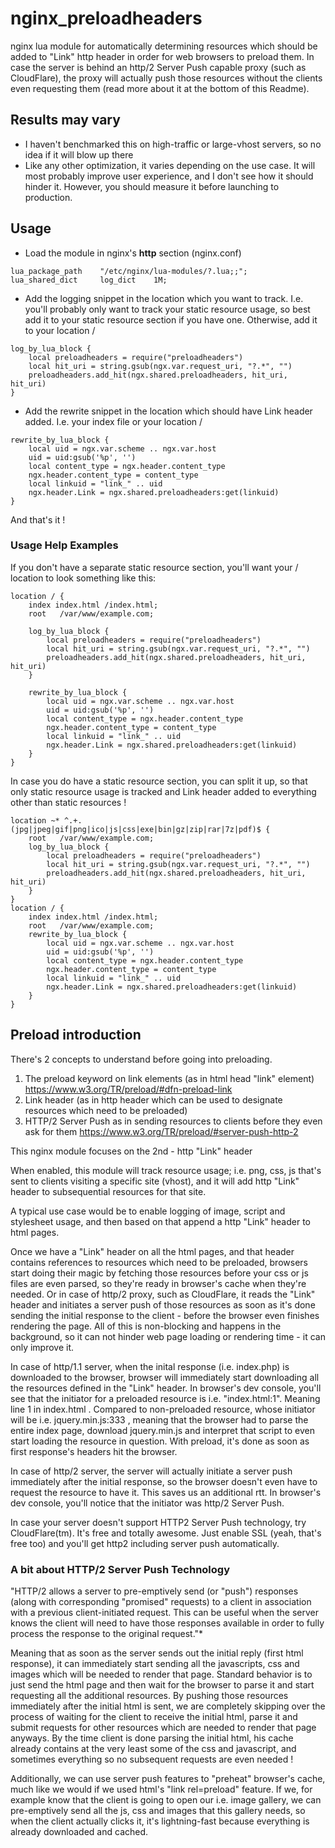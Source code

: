 # nginx_preloadheaders
nginx lua module for automatically determining resources which should be added to "Link" http header in order for web browsers to preload them. In case the server is behind an http/2 Server Push capable proxy (such as CloudFlare), the proxy will actually push those resources without the clients even requesting them (read more about it at the bottom of this Readme).

## Results may vary
* I haven't benchmarked this on high-traffic or large-vhost servers, so no idea if it will blow up there
* Like any other optimization, it varies depending on the use case. It will most probably improve user experience, and I don't see how it should hinder it. However, you should measure it before launching to production.

## Usage

* Load the module in nginx's **http** section (nginx.conf)
```Nginx
lua_package_path    "/etc/nginx/lua-modules/?.lua;;";
lua_shared_dict     log_dict    1M;
```
* Add the logging snippet in the location which you want to track. I.e. you'll probably only want to track your static resource usage, so best add it to your static resource section if you have one. Otherwise, add it to your location /
```Nginx
log_by_lua_block {
    local preloadheaders = require("preloadheaders")
    local hit_uri = string.gsub(ngx.var.request_uri, "?.*", "")
    preloadheaders.add_hit(ngx.shared.preloadheaders, hit_uri, hit_uri)
}     
```
* Add the rewrite snippet in the location which should have Link header added. I.e. your index file or your location /
```Nginx
rewrite_by_lua_block {
    local uid = ngx.var.scheme .. ngx.var.host
    uid = uid:gsub('%p', '')
    local content_type = ngx.header.content_type
    ngx.header.content_type = content_type
    local linkuid = "link_" .. uid
    ngx.header.Link = ngx.shared.preloadheaders:get(linkuid)
}
```
And that's it !

### Usage Help Examples
If you don't have a separate static resource section, you'll want your / location to look something like this:
```Nginx
location / {
    index index.html /index.html;
    root   /var/www/example.com;

    log_by_lua_block {
        local preloadheaders = require("preloadheaders")
        local hit_uri = string.gsub(ngx.var.request_uri, "?.*", "")
        preloadheaders.add_hit(ngx.shared.preloadheaders, hit_uri, hit_uri)
    }                                                                              
           
    rewrite_by_lua_block {
        local uid = ngx.var.scheme .. ngx.var.host
        uid = uid:gsub('%p', '')
        local content_type = ngx.header.content_type
        ngx.header.content_type = content_type
        local linkuid = "link_" .. uid
        ngx.header.Link = ngx.shared.preloadheaders:get(linkuid)
    }
}	
```

In case you do have a static resource section, you can split it up, so that only static resource usage is tracked and Link header added to everything other than static resources !

```Nginx
location ~* ^.+.(jpg|jpeg|gif|png|ico|js|css|exe|bin|gz|zip|rar|7z|pdf)$ {
    root   /var/www/example.com;
    log_by_lua_block {
        local preloadheaders = require("preloadheaders")
        local hit_uri = string.gsub(ngx.var.request_uri, "?.*", "")
        preloadheaders.add_hit(ngx.shared.preloadheaders, hit_uri, hit_uri)
    }    
}
location / {
    index index.html /index.html;
    root   /var/www/example.com;
    rewrite_by_lua_block {
        local uid = ngx.var.scheme .. ngx.var.host
        uid = uid:gsub('%p', '')
        local content_type = ngx.header.content_type
        ngx.header.content_type = content_type
        local linkuid = "link_" .. uid
        ngx.header.Link = ngx.shared.preloadheaders:get(linkuid)
    }
}	
```

## Preload introduction
There's 2 concepts to understand before going into preloading.
1) The preload keyword on link elements (as in html head "link" element) https://www.w3.org/TR/preload/#dfn-preload-link
2) Link header (as in http header which can be used to designate resources which need to be preloaded)
3) HTTP/2 Server Push as in sending resources to clients before they even ask for them https://www.w3.org/TR/preload/#server-push-http-2

This nginx module focuses on the 2nd - http "Link" header

When enabled, this module will track resource usage; i.e. png, css, js that's sent to clients visiting a specific site (vhost), and it will add http "Link" header to subsequential resources for that site.

A typical use case would be to enable logging of image, script and stylesheet usage, and then based on that append a http "Link" header to html pages.

Once we have a "Link" header on all the html pages, and that header contains references to resources which need to be preloaded, browsers start doing their magic by fetching those resources before your css or js files are even parsed, so they're ready in browser's cache when they're needed.
Or in case of http/2 proxy, such as CloudFlare, it reads the "Link" header and initiates a server push of those resources as soon as it's done sending the initial response to the client - before the browser even finishes rendering the page.
All of this is non-blocking and happens in the background, so it can not hinder web page loading or rendering time - it can only improve it.

In case of http/1.1 server, when the inital response (i.e. index.php) is downloaded to the browser, browser will immediately start downloading all the resources defined in the "Link" header. In browser's dev console, you'll see that the initiator for a preloaded resource is i.e. "index.html:1". Meaning line 1 in index.html . 
Compared to non-preloaded resource, whose initiator will be i.e. jquery.min.js:333 , meaning that the browser had to parse the entire index page, download jquery.min.js and interpret that script to even start loading the resource in question. With preload, it's done as soon as first response's headers hit the browser.

In case of http/2 server, the server will actually initiate a server push immediately after the initial response, so the browser doesn't even have to request the resource to have it. This saves us an additional rtt. In browser's dev console, you'll notice that the initiator was http/2 Server Push.

In case your server doesn't support HTTP2 Server Push technology, try CloudFlare(tm). It's free and totally awesome. Just enable SSL (yeah, that's free too) and you'll get http2 including server push automatically.

### A bit about HTTP/2 Server Push Technology

"HTTP/2 allows a server to pre-emptively send (or "push") responses (along with corresponding "promised" requests) to a client in association with a previous client-initiated request. This can be useful when the server knows the client will need to have those responses available in order to fully process the response to the original request."*

Meaning that as soon as the server sends out the initial reply (first html response), it can immediately start sending all the javascripts, css and images which will be needed to render that page. Standard behavior is to just send the html page and then wait for the browser to parse it and start requesting all the additional resources.
By pushing those resources immediately after the initial html is sent, we are completely skipping over the process of waiting for the client to receive the initial html, parse it and submit requests for other resources which are needed to render that page anyways. By the time client is done parsing the initial html, his cache already contains at the very least some of the css and javascript, and sometimes everything so no subsequent requests are even needed !

Additionally, we can use server push features to "preheat" browser's cache, much like we would if we used html's "link rel=preload" feature.
If we, for example know that the client is going to open our i.e. image gallery, we can pre-emptively send all the js, css and images that this gallery needs, so when the client actually clicks it, it's lightning-fast because everything is already downloaded and cached.
